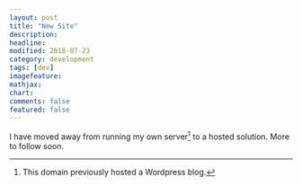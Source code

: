 ```yaml
---
layout: post
title: "New Site"
description:
headline:
modified: 2018-07-23
category: development
tags: [dev]
imagefeature: 
mathjax: 
chart: 
comments: false
featured: false
---
```


I have moved away from running my own server[^1] to a hosted solution. More to follow soon.

[^1]: This domain previously hosted a Wordpress blog.
